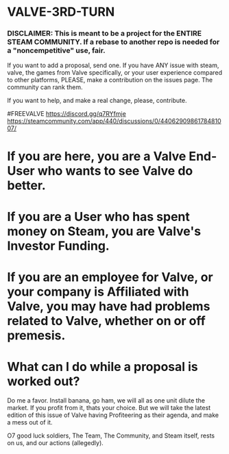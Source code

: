 # VALVE-3RD-TURN

### DISCLAIMER:  This is meant to be a project for the ENTIRE STEAM COMMUNITY.  If a rebase to another repo is needed for a "noncempetitive" use, fair.

If you want to add a proposal, send one.  If you have ANY issue with steam, valve, the games from Valve specifically, or your user experience compared to other platforms, PLEASE, make a contribution on the issues page.  The community can rank them.

If you want to help, and make a real change, please, contribute.



#FREEVALVE  https://discord.gg/q7RYfmje
https://steamcommunity.com/app/440/discussions/0/4406290986178481007/



# If you are here, you are a Valve End-User who wants to see Valve do better.

# If you are a User who has spent money on Steam, you are Valve's Investor Funding.

# If you are an employee for Valve, or your company is Affiliated with Valve, you may have had problems related to Valve, whether on or off premesis.



# What can I do while a proposal is worked out?

Do me a favor.  Install banana, go ham, we will all as one unit dilute the market.  If you profit from it, thats your choice.  But we will take the latest edition of this issue of Valve having Profiteering as their agenda, and make a mess out of it.

O7 good luck soldiers, The Team, The Community, and Steam itself, rests on us, and our actions (allegedly).
